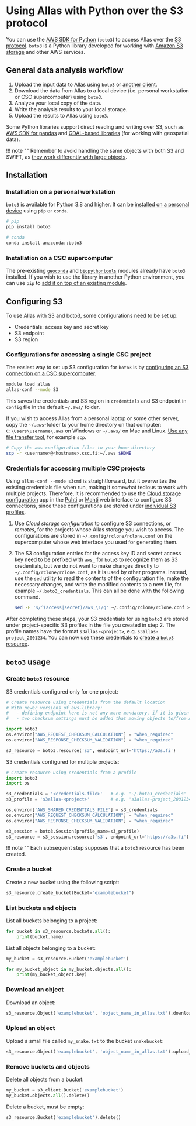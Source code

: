 # Using Allas with Python over the S3 protocol

You can use the [AWS SDK for Python](https://boto3.amazonaws.com/v1/documentation/api/latest/index.html)
(`boto3`) to access Allas over the [S3 protocol](../introduction.md#protocols).
`boto3` is a Python library developed for working with
[Amazon S3 storage](https://aws.amazon.com/s3/) and other AWS services.

## General data analysis workflow

1. Upload the input data to Allas using `boto3` or [another
   client](../accessing_allas.md).
2. Download the data from Allas to a local device
(i.e. personal workstation or CSC supercomputer) using `boto3`.
3. Analyze your local copy of the data.
4. Write the analysis results to your local storage.
5. Upload the results to Allas using `boto3`.

Some Python libraries support direct reading and writing over S3,
such as
[AWS SDK for pandas](https://aws-sdk-pandas.readthedocs.io/en/stable/)
and
[GDAL-based libraries](https://github.com/csc-training/geocomputing/blob/master/python/allas/working_with_allas_from_Python_S3.py)
(for working with geospatial data).

!!! note ""
    Remember to avoid handling the same objects with both S3 and SWIFT, as
    [they work differently with large objects](../introduction.md#protocols).

## Installation

### Installation on a personal workstation

`boto3` is available for Python 3.8 and higher.
It can be
[installed on a personal device](https://boto3.amazonaws.com/v1/documentation/api/latest/guide/quickstart.html#installation)
using `pip` or `conda`.

```bash
# pip
pip install boto3

# conda
conda install anaconda::boto3
```

### Installation on a CSC supercomputer

The pre-existing [`geoconda`](../../../apps/geoconda.md) and
[`biopythontools`](../../../apps/biopython.md) modules already have `boto3`
installed. If you wish to use the library in another Python environment, you can
use `pip` to
[add it on top of an existing module](../../../support/tutorials/python-usage-guide.md#installing-python-packages-to-existing-modules).

## Configuring S3
To use Allas with S3 and boto3, some configurations need to be set up:
* Credentials: access key and secret key
* S3 endpoint
* S3 region

### Configurations for accessing a single CSC project

The easiest way to set up S3 configuration for `boto3` is by
[configuring an S3 connection on a CSC supercomputer](s3_client.md#configuring-s3-connection-in-supercomputers).

```bash
module load allas
allas-conf --mode S3
```

This saves the credentials and S3 region in `credentials` and S3 endpoint in `config` file in the default `~/.aws/` folder. 

If you wish to access Allas from a personal laptop or some other server,
copy the `~/.aws`-folder to your home directory on that computer: `C:\Users\username\.aws` on Windows or `~/.aws/` on Mac and Linux.
[Use any file transfer tool](../../moving/index.md), for example `scp`.

```bash
# Copy the aws configuration files to your home directory
scp -r <username>@<hostname>.csc.fi:~/.aws $HOME
```


### Credentials for accessing multiple CSC projects

Using `allas-conf --mode s3cmd` is straightforward,
but it overwrites the existing credentials file when run,
making it somewhat tedious to work with multiple projects.
Therefore, it is recommended to use the 
[Cloud storage configuration](../../../computing/webinterface/file-browser.md#accessing-allas-and-lumi-o)
app in the [Puhti](https://puhti.csc.fi) or [Mahti](https://mahti.csc.fi)
web interface to configure S3 connections, since these configurations are
stored under
[individual S3 profiles](https://boto3.amazonaws.com/v1/documentation/api/latest/guide/credentials.html#shared-credentials-file).

1. Use *Cloud storage configuration* to configure S3 connections,
or _remotes_, for the projects whose Allas storage you wish
to access. The configurations are stored in `~/.config/rclone/rclone.conf` on
the supercomputer whose web interface you used for generating them.

2. The S3 configuration entries for the access key ID and secret access key
need to be prefixed with `aws_` for `boto3` to recognize them as S3
credentials, but we do not want to make changes directly to
`~/.config/rclone/rclone.conf`, as it is used by other programs.
Instead, use the `sed` utility to read the contents of the configuration file,
make the necessary changes, and write the modified contents to a new file,
for example `~/.boto3_credentials`. This can all be done with the following command.

    ```bash
    sed -E 's/^(access|secret)/aws_\1/g' ~/.config/rclone/rclone.conf > ~/.boto3_credentials
    ```

After completing these steps, your S3 credentials for using `boto3` are stored
under project-specific S3 profiles in the file you created in step 2. The profile names
have the format `s3allas-<project>`, e.g. `s3allas-project_2001234`.
You can now use these credentials to
[create a `boto3` resource](#create-boto3-resource).

## `boto3` usage

### Create `boto3` resource

S3 credentials configured only for one project:
```python
# Create resource using credentials from the default location
# With newer versions of aws-library:
#   - defining endpoint here is not any more mandatory, if it is given in the config file.
#   - two checksum settings must be added that moving objects to/from Allas would work

import boto3
os.environ["AWS_REQUEST_CHECKSUM_CALCULATION"] = "when_required"
os.environ["AWS_RESPONSE_CHECKSUM_VALIDATION"] = "when_required"

s3_resource = boto3.resource('s3', endpoint_url='https://a3s.fi')
```
S3 credentials configured for multiple projects:
```python
# Create resource using credentials from a profile
import boto3
import os

s3_credentials = '<credentials-file>'   # e.g. '~/.boto3_credentials'
s3_profile = 's3allas-<project>'        # e.g. 's3allas-project_2001234'

os.environ['AWS_SHARED_CREDENTIALS_FILE'] = s3_credentials
os.environ["AWS_REQUEST_CHECKSUM_CALCULATION"] = "when_required"
os.environ["AWS_RESPONSE_CHECKSUM_VALIDATION"] = "when_required"

s3_session = boto3.Session(profile_name=s3_profile)
s3_resource = s3_session.resource('s3', endpoint_url='https://a3s.fi')
```

!!! note ""
    Each subsequent step supposes that a `boto3` resource has been created.

### Create a bucket

Create a new bucket using the following script:

```python
s3_resource.create_bucket(Bucket="examplebucket")
```

### List buckets and objects

List all buckets belonging to a project:
```python
for bucket in s3_resource.buckets.all():
    print(bucket.name)
```

List all objects belonging to a bucket:
```python
my_bucket = s3_resource.Bucket('examplebucket')

for my_bucket_object in my_bucket.objects.all():
    print(my_bucket_object.key)

```

### Download an object

Download an object:
```python
s3_resource.Object('examplebucket', 'object_name_in_allas.txt').download_file('local_file.txt')
```

### Upload an object

Upload a small file called `my_snake.txt` to the bucket `snakebucket`:

```python
s3_resource.Object('examplebucket', 'object_name_in_allas.txt').upload_file('local_file.txt')
```

### Remove buckets and objects

Delete all objects from a bucket:

```python
my_bucket = s3_client.Bucket('examplebucket')
my_bucket.objects.all().delete()

```

Delete a bucket, must be empty:
```python
s3_resource.Bucket('examplebucket').delete()
```
